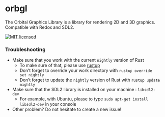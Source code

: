 # orbgl
The Orbital Graphics Library is a library for rendering 2D and 3D graphics. Compatible with Redox and SDL2.

[![MIT licensed](https://img.shields.io/badge/license-MIT-blue.svg)](./LICENSE)

### Troubleshooting

* Make sure that you work with the current ```nightly``` version of Rust
  * To make sure of that, please use [rustup](https://github.com/rust-lang-nursery/rustup.rs)
  * Don't forget to override your work directory with ```rustup override set nightly```
  * Don't forget to update the ```nightly``` version of Rust with ```rustup update nightly```
* Make sure that the SDL2 library is installed on your machine : ```libsdl2-dev```
  * For example, with Ubuntu, please to type ```sudo apt-get install libsdl2-dev``` in your console
* Other problem? Do not hesitate to create a new issue!

